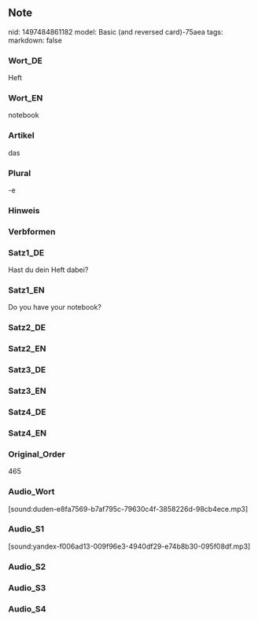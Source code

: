 ## Note
nid: 1497484861182
model: Basic (and reversed card)-75aea
tags: 
markdown: false

### Wort_DE
Heft

### Wort_EN
notebook

### Artikel
das

### Plural
-e

### Hinweis


### Verbformen


### Satz1_DE
Hast du dein Heft dabei?

### Satz1_EN
Do you have your notebook?

### Satz2_DE


### Satz2_EN


### Satz3_DE


### Satz3_EN


### Satz4_DE


### Satz4_EN


### Original_Order
465

### Audio_Wort
[sound:duden-e8fa7569-b7af795c-79630c4f-3858226d-98cb4ece.mp3]

### Audio_S1
[sound:yandex-f006ad13-009f96e3-4940df29-e74b8b30-095f08df.mp3]

### Audio_S2


### Audio_S3


### Audio_S4

